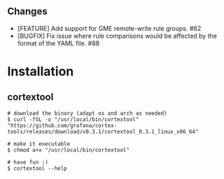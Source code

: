 ## Changes

* [FEATURE] Add support for GME remote-write rule groups. #82
* [BUGFIX] Fix issue where rule comparisons would be affected by the format of the YAML file. #88

# Installation

## cortextool
```
# download the binary (adapt os and arch as needed)
$ curl -fSL -o "/usr/local/bin/cortextool" "https://github.com/grafana/cortex-tools/releases/download/v0.3.1/cortextool_0.3.1_linux_x86_64"

# make it executable
$ chmod a+x "/usr/local/bin/cortextool"

# have fun :)
$ cortextool --help
```
